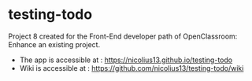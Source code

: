 # testing-todo
Project 8 created for the Front-End developer path of OpenClassroom: Enhance an existing project.
- The app is accessible at : https://nicolius13.github.io/testing-todo
- Wiki is accessible at : https://github.com/nicolius13/testing-todo/wiki

